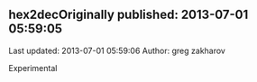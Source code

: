 ## hex2decOriginally published: 2013-07-01 05:59:05 
Last updated: 2013-07-01 05:59:06 
Author: greg zakharov 
 
Experimental 